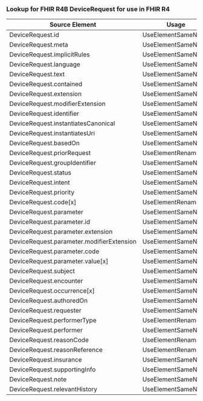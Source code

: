 ### Lookup for FHIR R4B DeviceRequest for use in FHIR R4

| Source Element | Usage | Target |
| -------------- | ----- | ------ |
| DeviceRequest.id | UseElementSameName | DeviceRequest.id |
| DeviceRequest.meta | UseElementSameName | DeviceRequest.meta |
| DeviceRequest.implicitRules | UseElementSameName | DeviceRequest.implicitRules |
| DeviceRequest.language | UseElementSameName | DeviceRequest.language |
| DeviceRequest.text | UseElementSameName | DeviceRequest.text |
| DeviceRequest.contained | UseElementSameName | DeviceRequest.contained |
| DeviceRequest.extension | UseElementSameName | DeviceRequest.extension |
| DeviceRequest.modifierExtension | UseElementSameName | DeviceRequest.modifierExtension |
| DeviceRequest.identifier | UseElementSameName | DeviceRequest.identifier |
| DeviceRequest.instantiatesCanonical | UseElementSameName | DeviceRequest.instantiatesCanonical |
| DeviceRequest.instantiatesUri | UseElementSameName | DeviceRequest.instantiatesUri |
| DeviceRequest.basedOn | UseElementSameName | DeviceRequest.basedOn |
| DeviceRequest.priorRequest | UseElementRenamed | DeviceRequest.priorRequest |
| DeviceRequest.groupIdentifier | UseElementSameName | DeviceRequest.groupIdentifier |
| DeviceRequest.status | UseElementSameName | DeviceRequest.status |
| DeviceRequest.intent | UseElementSameName | DeviceRequest.intent |
| DeviceRequest.priority | UseElementSameName | DeviceRequest.priority |
| DeviceRequest.code[x] | UseElementRenamed | DeviceRequest.code[x] |
| DeviceRequest.parameter | UseElementSameName | DeviceRequest.parameter |
| DeviceRequest.parameter.id | UseElementSameName | DeviceRequest.parameter.id |
| DeviceRequest.parameter.extension | UseElementSameName | DeviceRequest.parameter.extension |
| DeviceRequest.parameter.modifierExtension | UseElementSameName | DeviceRequest.parameter.modifierExtension |
| DeviceRequest.parameter.code | UseElementSameName | DeviceRequest.parameter.code |
| DeviceRequest.parameter.value[x] | UseElementSameName | DeviceRequest.parameter.value[x] |
| DeviceRequest.subject | UseElementSameName | DeviceRequest.subject |
| DeviceRequest.encounter | UseElementSameName | DeviceRequest.encounter |
| DeviceRequest.occurrence[x] | UseElementSameName | DeviceRequest.occurrence[x] |
| DeviceRequest.authoredOn | UseElementSameName | DeviceRequest.authoredOn |
| DeviceRequest.requester | UseElementSameName | DeviceRequest.requester |
| DeviceRequest.performerType | UseElementRenamed | DeviceRequest.performerType |
| DeviceRequest.performer | UseElementSameName | DeviceRequest.performer |
| DeviceRequest.reasonCode | UseElementRenamed | DeviceRequest.reasonCode |
| DeviceRequest.reasonReference | UseElementRenamed | DeviceRequest.reasonReference |
| DeviceRequest.insurance | UseElementSameName | DeviceRequest.insurance |
| DeviceRequest.supportingInfo | UseElementSameName | DeviceRequest.supportingInfo |
| DeviceRequest.note | UseElementSameName | DeviceRequest.note |
| DeviceRequest.relevantHistory | UseElementSameName | DeviceRequest.relevantHistory |
